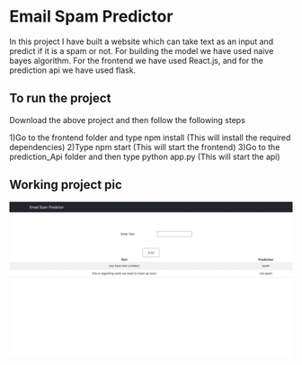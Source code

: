 # Email Spam Predictor

In this project I have built a website which can take text as an input and predict if it is a spam or not. For building the model we have used naive bayes algorithm. For the frontend we have used React.js, and for the prediction api we have used flask.

## To run the project

Download the above project and then follow the following steps

1)Go to the frontend folder and type npm install (This will install the required dependencies)
2)Type npm start (This will start the frontend)
3)Go to the prediction_Api folder and then type python app.py (This will start the api)


## Working project pic

![Pic of the projectsite](site.png)

